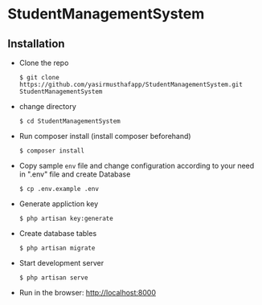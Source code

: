 # StudentManagementSystem
## Installation
- Clone the repo
  ```
  $ git clone https://github.com/yasirmusthafapp/StudentManagementSystem.git StudentManagementSystem
  ```
- change directory
  ```
  $ cd StudentManagementSystem
  ```
- Run composer install (install composer beforehand)
  ```
  $ composer install
  ```
- Copy sample `env` file and change configuration according to your need in ".env" file and create Database
  ```
  $ cp .env.example .env
  ```
- Generate appliction key
  ```
  $ php artisan key:generate
  ```
- Create database tables 
  ```
  $ php artisan migrate
  ```
- Start development server
  ```
  $ php artisan serve
  ```
- Run in the browser: [http://localhost:8000](http://localhost:8000)